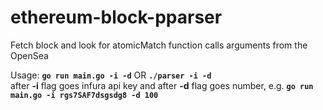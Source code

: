 # ethereum-block-pparser

Fetch block and look for atomicMatch function calls arguments from the OpenSea

Usage: **`go run main.go -i -d`** OR **`./parser -i -d`**  
after **-i** flag goes infura api key and after **-d** flag goes number, e.g. 
**`go run main.go -i rgs7SAF7dsgsdg8 -d 100`**
